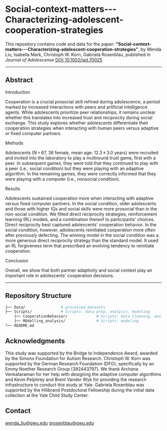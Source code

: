 # Social-context-matters---Characterizing-adolescent-cooperation-strategies

This repository contains code and data for the paper:
**"Social-context-matters---Characterizing-adolescent-cooperation-strategies"**, by Wenda Liu, Isabella Mark, Christoph W. Korn, Gabriela Rosenblau, published in *Journal of Adolescense*
[DOI: 10.1002/jad.70025](https://doi.org/10.1002/jad.70025)

---

## Abstract

Introduction

Cooperation is a crucial prosocial skill refined during adolescence, a period marked by increased interactions with peers and artificial intelligence agents. While adolescents prioritize peer relationships, it remains unclear whether this translates into increased trust and reciprocity during social exchange. This study explores whether adolescents differentiate their cooperation strategies when interacting with human peers versus adaptive or fixed computer partners.

Methods

Adolescents (N = 67, 36 female, mean age: 12.3 ± 3.0 years) were recruited and invited into the laboratory to play a multiround trust game, first with a peer. In subsequent games, they were told that they continued to play with a peer (i.e., social condition) but they were playing with an adaptive algorithm. In the remaining games, they were correctly informed that they were playing with a computer (i.e., nonsocial condition).

Results

Adolescents sustained cooperation more when interacting with adaptive versus fixed computer partners. In the social condition, older adolescents and those with higher IQs and social skills were more prosocial than in the non-social condition. We fitted direct reciprocity strategies, reinforcement learning (RL) models, and a combination thereof to participants' choices. Direct reciprocity best captured adolescents' cooperation behavior. In the social condition, however, adolescents reinitiated cooperation more often after previously defecting. The winning model in the social condition was a more generous direct reciprocity strategy than the standard model. It used an RL forgiveness term that prescribed an evolving tendency to reinitiate cooperation.

Conclusion

Overall, we show that both partner adaptivity and social context play an important role in adolescents' cooperation decisions.

---

## Repository Structure
```bash
├── Data/                # processed datasets
├── Scripts/             # Scripts: data prep, analysis, modeling
    ├── CooperationBehavior/             # Scripts: data cleaning, analysis
    ├── MOdelling_analysis/              # Scripts: modeling
└── README.md
```

## Acknowledgments

This study was supported by the Bridge to Independence Award, awarded by the Simons Foundation for Autism Research. Christoph W. Korn was supported by the German Research Foundation (DFG); specifically by an Emmy Noether Research Group [392443797]. We thank Archana Venkataraman for her help with designing the adaptive computer algorithms and Kevin Pelphrey and Brent Vander Wyk for providing the research infrastructure to conduct this study at Yale. Gabriela Rosenblau was supported by the Hilibrand Postdoctoral Fellowship during the initial data collection at the Yale Child Study Center.

## Contact
[wenda_liu@gwu.edu](wenda_liu@gwu.edu) [grosenblau@gwu.edu](grosenblau@gwu.edu) 
